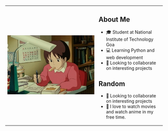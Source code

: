 <table>
  <tr>
    <td><img src="565edd_17152e29e0b7499f882e505cdc0e4c9a~mv2.webp" alt="Your Image"/></td>
    <td>
      <h2>About Me</h2>
      <ul>
        <li>🎓 Student at National Institute of Technology Goa</li>
        <li>💻 Learning Python and web development</li>
        <li>🚀 Looking to collaborate on interesting projects</li>
      </ul>
      <h2>Random</h2>
      <ul>
        <li>🚀 Looking to collaborate on interesting projects</li>
        <li>🎌 I love to watch movies and watch anime in my free time.</li>
      </ul>
    </td>
  </tr>
</table>


